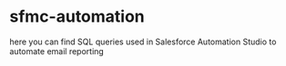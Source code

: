 # sfmc-automation
here you can find SQL queries used in Salesforce Automation Studio to automate email reporting
